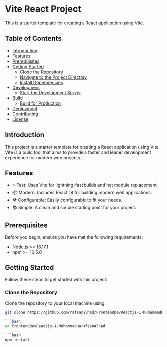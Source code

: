# Vite React Project

This is a starter template for creating a React application using Vite.

## Table of Contents

- [Introduction](#introduction)
- [Features](#features)
- [Prerequisites](#prerequisites)
- [Getting Started](#getting-started)
  - [Clone the Repository](#clone-the-repository)
  - [Navigate to the Project Directory](#navigate-to-the-project-directory)
  - [Install Dependencies](#install-dependencies)
- [Development](#development)
  - [Start the Development Server](#start-the-development-server)
- [Build](#build)
  - [Build for Production](#build-for-production)
- [Deployment](#deployment)
- [Contributing](#contributing)
- [License](#license)

## Introduction

This project is a starter template for creating a React application using Vite. Vite is a build tool that aims to provide a faster and leaner development experience for modern web projects.

## Features

- ⚡️ Fast: Uses Vite for lightning-fast builds and hot module replacement.
- 📦 Modern: Includes React 18 for building modern web applications.
- 🛠️ Configurable: Easily configurable to fit your needs.
- 📚 Simple: A clean and simple starting point for your project.

## Prerequisites

Before you begin, ensure you have met the following requirements:

- Node.js >= 18.17.1
- npm >= 10.5.0

## Getting Started

Follow these steps to get started with this project:

### Clone the Repository

Clone the repository to your local machine using:

```bash
git clone https://github.com/rafsanalhad/FrontendDevReactjs-1-MuhammadHarafsanAlhad.git

```bash
cd FrontendDevReactjs-1-MuhammadHarafsanAlhad

```bash
npm install